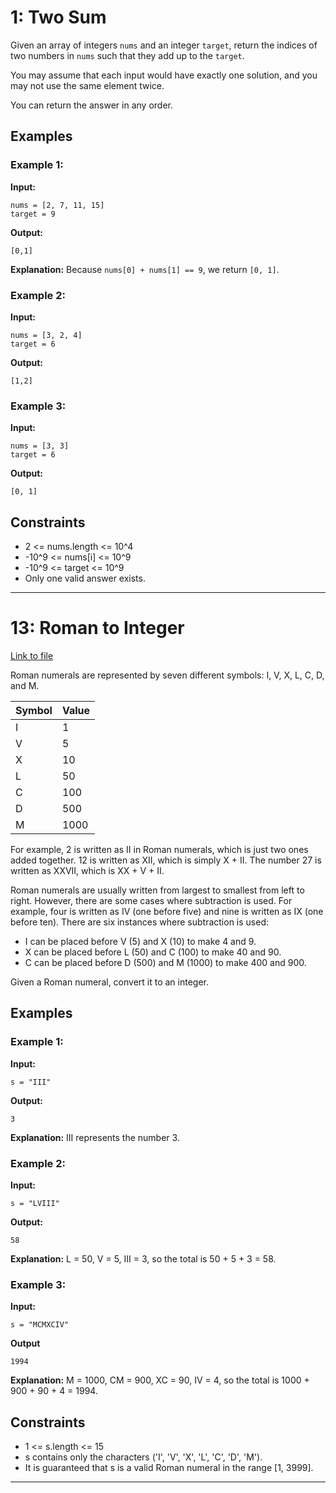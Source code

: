 # 1: Two Sum

Given an array of integers `nums` and an integer `target`, return the indices of two numbers in `nums` such that they add up to the `target`.

You may assume that each input would have exactly one solution, and you may not use the same element twice.

You can return the answer in any order.

## Examples

### Example 1:

**Input:**

```
nums = [2, 7, 11, 15]
target = 9
```

**Output:**

```
[0,1]
```

**Explanation:** Because `nums[0] + nums[1] == 9`, we return `[0, 1]`.

### Example 2:

**Input:**

```
nums = [3, 2, 4]
target = 6
```

**Output:**
```
[1,2]
```

### Example 3:

**Input:**

```
nums = [3, 3]
target = 6
```

**Output:**

```
[0, 1]
```

## Constraints

- 2 <= nums.length <= 10^4
- -10^9 <= nums[i] <= 10^9
- -10^9 <= target <= 10^9
- Only one valid answer exists.

---

# 13: Roman to Integer

[Link to file](roman_to_int.py)


Roman numerals are represented by seven different symbols: I, V, X, L, C, D, and M.

| Symbol | Value |
|--------|-------|
| I      | 1     |
| V      | 5     |
| X      | 10    |
| L      | 50    |
| C      | 100   |
| D      | 500   |
| M      | 1000  |

For example, 2 is written as II in Roman numerals, which is just two ones added together. 12 is written as XII, which is simply X + II. The number 27 is written as XXVII, which is XX + V + II.

Roman numerals are usually written from largest to smallest from left to right. However, there are some cases where subtraction is used. For example, four is written as IV (one before five) and nine is written as IX (one before ten). There are six instances where subtraction is used:

- I can be placed before V (5) and X (10) to make 4 and 9.
- X can be placed before L (50) and C (100) to make 40 and 90.
- C can be placed before D (500) and M (1000) to make 400 and 900.

Given a Roman numeral, convert it to an integer.

## Examples

### Example 1:

**Input:**

```
s = "III"
```

**Output:**

```
3
```


**Explanation:** III represents the number 3.

### Example 2:

**Input:**

```
s = "LVIII"
```

**Output:**

```
58
```


**Explanation:** L = 50, V = 5, III = 3, so the total is 50 + 5 + 3 = 58.

### Example 3:

**Input:**

```
s = "MCMXCIV"
```

**Output**

```
1994
```


**Explanation:** M = 1000, CM = 900, XC = 90, IV = 4, so the total is 1000 + 900 + 90 + 4 = 1994.

## Constraints

- 1 <= s.length <= 15
- s contains only the characters ('I', 'V', 'X', 'L', 'C', 'D', 'M').
- It is guaranteed that s is a valid Roman numeral in the range [1, 3999].

---
